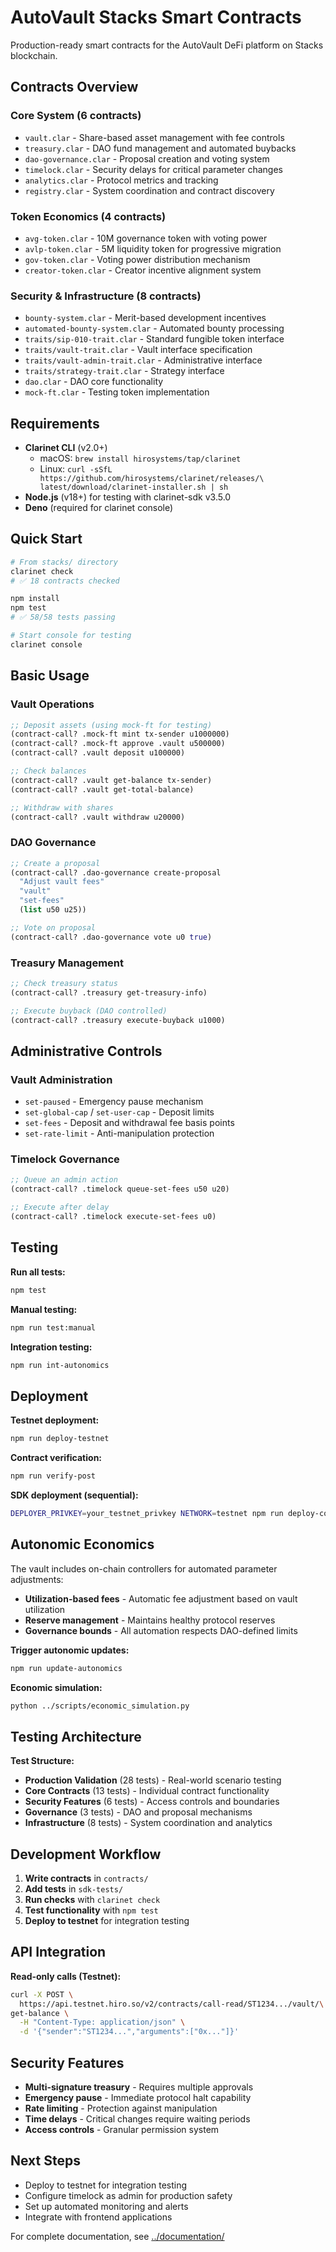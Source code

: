 # AutoVault Stacks Smart Contracts

Production-ready smart contracts for the AutoVault DeFi platform on
Stacks blockchain.

## Contracts Overview

### Core System (6 contracts)

- `vault.clar` - Share-based asset management with fee controls
- `treasury.clar` - DAO fund management and automated buybacks  
- `dao-governance.clar` - Proposal creation and voting system
- `timelock.clar` - Security delays for critical parameter changes
- `analytics.clar` - Protocol metrics and tracking
- `registry.clar` - System coordination and contract discovery

### Token Economics (4 contracts)

- `avg-token.clar` - 10M governance token with voting power
- `avlp-token.clar` - 5M liquidity token for progressive migration
- `gov-token.clar` - Voting power distribution mechanism
- `creator-token.clar` - Creator incentive alignment system

### Security & Infrastructure (8 contracts)

- `bounty-system.clar` - Merit-based development incentives
- `automated-bounty-system.clar` - Automated bounty processing
- `traits/sip-010-trait.clar` - Standard fungible token interface
- `traits/vault-trait.clar` - Vault interface specification
- `traits/vault-admin-trait.clar` - Administrative interface
- `traits/strategy-trait.clar` - Strategy interface
- `dao.clar` - DAO core functionality
- `mock-ft.clar` - Testing token implementation

## Requirements

- **Clarinet CLI** (v2.0+)
  - macOS: `brew install hirosystems/tap/clarinet`
  - Linux: `curl -sSfL https://github.com/hirosystems/clarinet/releases/\
    latest/download/clarinet-installer.sh | sh`
- **Node.js** (v18+) for testing with clarinet-sdk v3.5.0
- **Deno** (required for clarinet console)

## Quick Start

```bash
# From stacks/ directory
clarinet check
# ✅ 18 contracts checked

npm install
npm test
# ✅ 58/58 tests passing

# Start console for testing
clarinet console
```

## Basic Usage

### Vault Operations

```clj
;; Deposit assets (using mock-ft for testing)
(contract-call? .mock-ft mint tx-sender u1000000)
(contract-call? .mock-ft approve .vault u500000)
(contract-call? .vault deposit u100000)

;; Check balances
(contract-call? .vault get-balance tx-sender)
(contract-call? .vault get-total-balance)

;; Withdraw with shares
(contract-call? .vault withdraw u20000)
```

### DAO Governance

```clj
;; Create a proposal
(contract-call? .dao-governance create-proposal 
  "Adjust vault fees" 
  "vault" 
  "set-fees" 
  (list u50 u25))

;; Vote on proposal
(contract-call? .dao-governance vote u0 true)
```

### Treasury Management

```clj
;; Check treasury status
(contract-call? .treasury get-treasury-info)

;; Execute buyback (DAO controlled)
(contract-call? .treasury execute-buyback u1000)
```

## Administrative Controls

### Vault Administration

- `set-paused` - Emergency pause mechanism
- `set-global-cap` / `set-user-cap` - Deposit limits
- `set-fees` - Deposit and withdrawal fee basis points
- `set-rate-limit` - Anti-manipulation protection

### Timelock Governance

```clj
;; Queue an admin action
(contract-call? .timelock queue-set-fees u50 u20)

;; Execute after delay
(contract-call? .timelock execute-set-fees u0)
```

## Testing

**Run all tests:**

```bash
npm test
```

**Manual testing:**

```bash
npm run test:manual
```

**Integration testing:**

```bash
npm run int-autonomics
```

## Deployment

**Testnet deployment:**

```bash
npm run deploy-testnet
```

**Contract verification:**

```bash
npm run verify-post
```

**SDK deployment (sequential):**

```bash
DEPLOYER_PRIVKEY=your_testnet_privkey NETWORK=testnet npm run deploy-contracts
```

## Autonomic Economics

The vault includes on-chain controllers for automated parameter adjustments:

- **Utilization-based fees** - Automatic fee adjustment based on vault utilization
- **Reserve management** - Maintains healthy protocol reserves
- **Governance bounds** - All automation respects DAO-defined limits

**Trigger autonomic updates:**

```bash
npm run update-autonomics
```

**Economic simulation:**

```bash
python ../scripts/economic_simulation.py
```

## Testing Architecture

**Test Structure:**

- **Production Validation** (28 tests) - Real-world scenario testing
- **Core Contracts** (13 tests) - Individual contract functionality
- **Security Features** (6 tests) - Access controls and boundaries
- **Governance** (3 tests) - DAO and proposal mechanisms
- **Infrastructure** (8 tests) - System coordination and analytics

## Development Workflow

1. **Write contracts** in `contracts/`
2. **Add tests** in `sdk-tests/`
3. **Run checks** with `clarinet check`
4. **Test functionality** with `npm test`
5. **Deploy to testnet** for integration testing

## API Integration

**Read-only calls (Testnet):**

```bash
curl -X POST \
  https://api.testnet.hiro.so/v2/contracts/call-read/ST1234.../vault/\
get-balance \
  -H "Content-Type: application/json" \
  -d '{"sender":"ST1234...","arguments":["0x..."]}'
```

## Security Features

- **Multi-signature treasury** - Requires multiple approvals
- **Emergency pause** - Immediate protocol halt capability
- **Rate limiting** - Protection against manipulation
- **Time delays** - Critical changes require waiting periods
- **Access controls** - Granular permission system

## Next Steps

- Deploy to testnet for integration testing
- Configure timelock as admin for production safety
- Set up automated monitoring and alerts
- Integrate with frontend applications

For complete documentation, see [../documentation/](../documentation/)
